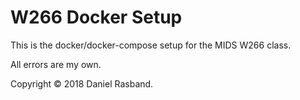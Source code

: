 # W266 Docker Setup

This is the docker/docker-compose setup for the MIDS W266 class.

All errors are my own.

Copyright &copy; 2018 Daniel Rasband.
